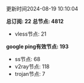 更新时间2024-08-19 10:10:04

**总订阅: 22**
**总节点: 4812**
- vless节点: 21

**google ping有效节点: 193**
- ss节点: 68
- v2ray节点: 118
- trojan节点: 7
